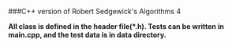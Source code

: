 ###C++ version of  Robert Sedgewick's Algorithms 4

**All class is defined in the header file(*.h). Tests can be written in main.cpp, and the test data is in data directory.**
